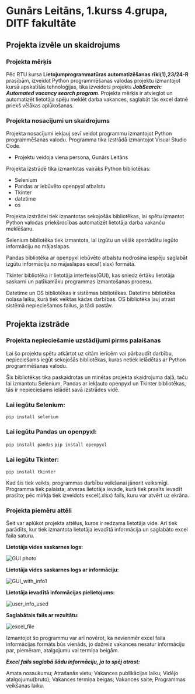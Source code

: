 # Gunārs Leitāns, 1.kurss 4.grupa, DITF fakultāte

## Projekta izvēle un skaidrojums

### Projekta mērķis

Pēc RTU kursa **Lietojumprogrammatūras automatizēšanas rīki(1),23/24-R** prasībām, izveidot Python programmēšanas valodas projektu izmantojot kursā apskatītās tehnoloģijas, tika izveidots projekts ***JobSearch: Automated vacancy search program***. Projekta mērķis ir atvieglot un automatizēt lietotāja spēju meklēt darba vakances, saglabāt tās excel datnē priekš vēlākas aplūkošanas.

### Projekta nosacījumi un skaidrojums

Projekta nosacījumi iekļauj sevī veidot programmu izmantojot Python programmēšanas valodu. Programma tika izstrādā izmantojot Visual Studio Code.

- Projektu veidoja viena persona, Gunārs Leitāns

Projekta izstrādē tika izmantotas vairāks Python bibliotēkas:

- Selenium
- Pandas ar iebūvēto openpyxl atbalstu
- Tkinter
- datetime
- os

Projekta izstrādei tiek izmantotas sekojošās bibliotēkas, lai spētu izmantot Python valodas priekšrocības automatizēt lietotāja darba vakanču meklēšanu.

Selenium bibliotēka tiek izmantota, lai izgūtu un vēlāk apstrādātu iegūto informāciju no mājaslapas.

Pandas bibliotēka ar openpyxl iebūvēto atbalstu nodrošina iespēju saglabāt izgūtu informāciju no mājaslapas excel(.xlsx) formātā.

Tkinter bibliotēka ir lietotāja interfeiss(GUI), kas sniedz ērtāku lietotāja saskarni un patīkamāku programmas izmantošanas procesu.

Datetime un OS bibliotēkas ir sistēmas bibliotēkas. Datetime bibliotēka nolasa laiku, kurā tiek veiktas kādas darbības. OS bibliotēka ļauj atrast sistēmā nepieciešamos failus, ja tādi pastāv.

## Projekta izstrāde

### Projekta nepieciešamie uzstādījumi pirms palaišanas

Lai šo projektu spētu atkārtot uz citām ierīcēm vai pārbaudīt darbību, nepieciešams iegūt sekojošās bibliotēkas, kuras netiek ielādētas ar Python programmēšanas valodu.

Šis bibliotēkas tika paskaidrotas un minētas projekta skaidrojuma daļā, taču lai izmantotu Selenium, Pandas ar iekļauto openpyxl un Tkinter bibliotēkas, tās ir nepieciešams ielādēt savā izstrādes vidē.

### Lai iegūtu Selenium:
`pip install selenium`

### Lai iegūtu Pandas un openpyxl:
`pip install pandas`
`pip install openpyxl`

### Lai iegūtu Tkinter:
`pip install tkinter`

Kad šis tiek veikts, programmas darbību veikšanai jānorit veiksmīgi. Programma tiek palaista; atveras lietotāja ievade, kurā tiek prasīts ievadīt prasīto; pēc mirkļa tiek izveidots excel(.xlsx) fails, kuru var atvērt uz ekrāna.

### Projekta piemēru attēli

Šeit var aplūkot projekta attēlus, kuros ir redzama lietotāja vide. Arī tiek parādīts, kur tiek izmantota lietotāja ievadītā informācija un saglabāto excel faila saturu.

**Lietotāja vides saskarnes logs:**

![GUI photo](https://github.com/GunarsL/RTU_Project_Gunars_Leitans/assets/70687877/00875953-d2cf-4a33-9c0e-1cf47fbd3b7d)


**Lietotāja vides saskarnes logs ar informāciju:**

![GUI_with_info1](https://github.com/GunarsL/RTU_Project_Gunars_Leitans/assets/70687877/84795be7-eccf-4957-b602-2f83304e219d)


**Lietotāja ievadītā informācijas pielietojums:**

![user_info_used](https://github.com/GunarsL/RTU_Project_Gunars_Leitans/assets/70687877/c451a1c6-0f57-47f2-8299-f21877ae103f)


**Saglabātais fails ar rezultātu:**

![excel_file](https://github.com/GunarsL/RTU_Project_Gunars_Leitans/assets/70687877/0e66e924-1add-4ea3-ae9a-e8ecc0b81916)


Izmantojot šo programmu var arī novērot, ka nevienmēr excel faila informācijas formāts būs vienāds, jo dažreiz vakances nesatur informāciju par, piemēram, atalgojumu vai termiņa beigām.

***Excel fails saglabā šādu informāciju, ja to spēj atrast:***

Amata nosaukumu; Atrašanās vietu; Vakances publikācijas laiku; Vidējo atalgojumu(bruto); Vakances termiņa beigas; Vakances saite; Programmas veikšanas laiku.
